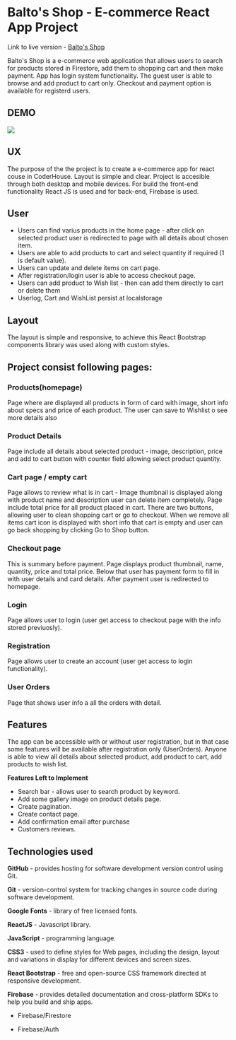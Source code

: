 # Balto's Shop - E-commerce React App Project

Link to live version - [Balto's Shop](https://juancruzvalencia.github.io/Balto-Shop/)

Balto's Shop is a e-commerce web application that allows users to search for products stored in Firestore, add them to shopping cart and then make payment. App has login system functionality. The guest user is able to browse and add product to cart only. Checkout and payment option is available for registerd users.

## DEMO

![](https://firebasestorage.googleapis.com/v0/b/balto-s-shop.appspot.com/o/balto-shop-demo.gif?alt=media&token=d1267a81-f163-4208-b3f7-0300be136d1c)

## UX
The purpose of the the project is to create a e-commerce app for react couse in CoderHouse. Layout is simple and clear. Project is accesible through both desktop and mobile devices. For build the front-end functionality React JS is used and for back-end, Firebase is used.

## User
- Users can find varius products in the home page - after click on selected product user is redirected to page with all details about chosen item.
- Users are able to add products to cart and select quantity if required (1 is default value).
- Users can update and delete items on cart page.
- After registration/login user is able to access checkout page.
- Users can add product to Wish list - then can add them directly to cart or delete them
- Userlog, Cart and WishList persist at localstorage

## Layout
The layout is simple and responsive, to achieve this React Bootstrap components library was used along with custom styles. 

## Project consist following pages:
### **Products(homepage)**
Page where are displayed all products in form of card with image, short info about specs and price of each product. The user can save to Wishlist o see more details also
### **Product Details**
Page include all details about selected product - image, description, price and add to cart button with counter field allowing select product quantity.
### **Cart page / empty cart**
Page allows to review what is in cart - Image thumbnail is displayed along with product name and description user can delete item completely. Page include total price for all product placed in cart. There are two buttons, allowing user to clean shopping cart or go to checkout. When we remove all items cart icon is displayed with short info that cart is empty and user can go back shopping by clicking Go to Shop button.
### **Checkout page**
This is summary before payment. Page displays product thumbnail, name, quantity, price and total price. Below that user has payment form to fill in with user details and card details. After payment user is redirected to homepage.
### **Login**
Page allows user to login (user get access to checkout page with the info stored previuosly).
### **Registration**
Page allows user to create an account (user get access to login functionality).

### **User Orders**
Page that shows user info a all the orders with detail.

## Features
The app can be accessible with or without user registration, but in that case some features will be available after registration only (UserOrders). Anyone is able to view all details about selected product, add product to cart, add products to wish list.

**Features Left to Implement**

- Search bar - allows user to search product by keyword. 
- Add some gallery image on product details page.
- Create pagination.
- Create contact page.
- Add confirmation email after purchase 
- Customers reviews.

## Technologies used

**GitHub** - provides hosting for software development version control using Git.

**Git** - version-control system for tracking changes in source code during software development.

**Google Fonts** - library of free licensed fonts.

**ReactJS** - Javascript library.

**JavaScript** - programming language.

**CSS3** - used to define styles for Web pages, including the design, layout and variations in display for different devices and screen sizes.

 **React Bootstrap** - free and open-source CSS framework directed at responsive development.

**Firebase** - provides detailed documentation and cross-platform SDKs to help you build and ship apps.

- Firebase/Firestore 

- Firebase/Auth 


